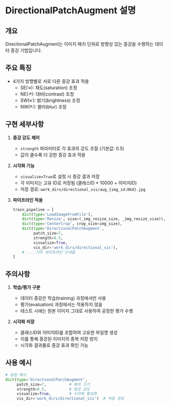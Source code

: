 # DirectionalPatchAugment 설명

## 개요
DirectionalPatchAugment는 이미지 패치 단위로 방향성 있는 증강을 수행하는 데이터 증강 기법입니다.

## 주요 특징
- 4가지 방향별로 서로 다른 증강 효과 적용
  - SE(↘): 채도(saturation) 조정
  - NE(↗): 대비(contrast) 조정
  - SW(↙): 밝기(brightness) 조정
  - NW(↖): 블러(blur) 조정

## 구현 세부사항
1. **증강 강도 제어**
   - `strength` 파라미터로 각 효과의 강도 조절 (기본값: 0.5)
   - 값이 클수록 더 강한 증강 효과 적용

2. **시각화 기능**
   - `visualize=True`로 설정 시 증강 결과 저장
   - 각 이미지는 고유 ID로 저장됨 (클래스ID * 10000 + 이미지ID)
   - 저장 경로: `work_dirs/directional_vis/aug_{img_id:06d}.jpg`

3. **파이프라인 적용**
   ```python
   train_pipeline = [
       dict(type='LoadImageFromFile'),
       dict(type='Resize', size=(_img_resize_size, _img_resize_size)),
       dict(type='CenterCrop', crop_size=img_size),
       dict(type='DirectionalPatchAugment',
            patch_size=7,
            strength=0.5,
            visualize=True,
            vis_dir='work_dirs/directional_vis'),
       # ... 기타 파이프라인 단계들
   ]
   ```

## 주의사항
1. **학습/평가 구분**
   - 데이터 증강은 학습(training) 과정에서만 사용
   - 평가(evaluation) 과정에서는 적용하지 않음
   - 테스트 시에는 원본 이미지 그대로 사용하여 공정한 평가 수행

2. **시각화 저장**
   - 클래스ID와 이미지ID를 조합하여 고유한 파일명 생성
   - 이를 통해 증강된 이미지의 중복 저장 방지
   - 시각화 결과물로 증강 효과 확인 가능

## 사용 예시
```python
# 설정 예시
dict(type='DirectionalPatchAugment',
     patch_size=7,          # 패치 크기
     strength=0.5,          # 증강 강도
     visualize=True,        # 시각화 활성화
     vis_dir='work_dirs/directional_vis')  # 저장 경로
``` 
